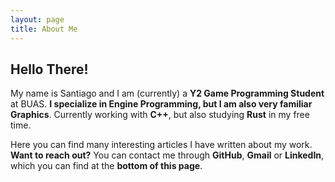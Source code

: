 ```yaml
---
layout: page
title: About Me
---
```


## Hello There!

My name is Santiago and I am (currently) a **Y2 Game Programming Student** at BUAS. **I specialize in Engine Programming, but I am also very familiar Graphics**. Currently working with **C++**, but also studying **Rust** in my free time. 

Here you can find many interesting articles I have written about my work. **Want to reach out?** You can contact me through **GitHub**, **Gmail** or **LinkedIn**, which you can find at the **bottom of this page**.